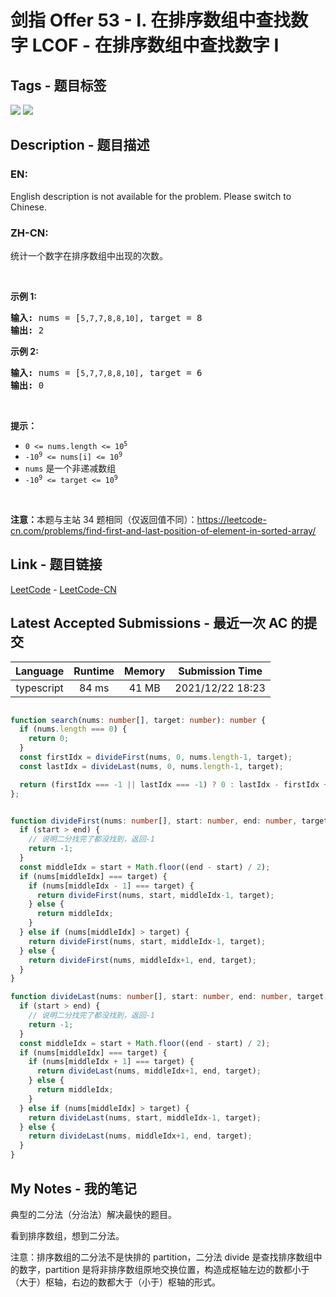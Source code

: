 
# 剑指 Offer 53 - I. 在排序数组中查找数字  LCOF - 在排序数组中查找数字 I

## Tags - 题目标签

 <img src="https://img.shields.io/badge/Array-数组-blue.svg">   <img src="https://img.shields.io/badge/Binary Search-二分查找-blue.svg">  


## Description - 题目描述

### EN:
English description is not available for the problem. Please switch to Chinese.

### ZH-CN:
<p>统计一个数字在排序数组中出现的次数。</p>

<p> </p>

<p><strong>示例 1:</strong></p>

<pre>
<strong>输入:</strong> nums = [<code>5,7,7,8,8,10]</code>, target = 8
<strong>输出:</strong> 2</pre>

<p><strong>示例 2:</strong></p>

<pre>
<strong>输入:</strong> nums = [<code>5,7,7,8,8,10]</code>, target = 6
<strong>输出:</strong> 0</pre>

<p> </p>

<p><strong>提示：</strong></p>

<ul>
	<li><code>0 <= nums.length <= 10<sup>5</sup></code></li>
	<li><code>-10<sup>9</sup> <= nums[i] <= 10<sup>9</sup></code></li>
	<li><code>nums</code> 是一个非递减数组</li>
	<li><code>-10<sup>9</sup> <= target <= 10<sup>9</sup></code></li>
</ul>

<p> </p>

<p><strong>注意：</strong>本题与主站 34 题相同（仅返回值不同）：<a href="https://leetcode-cn.com/problems/find-first-and-last-position-of-element-in-sorted-array/">https://leetcode-cn.com/problems/find-first-and-last-position-of-element-in-sorted-array/</a></p>



## Link - 题目链接

[LeetCode](https://leetcode.com/problems/zai-pai-xu-shu-zu-zhong-cha-zhao-shu-zi-lcof/description/)  -  [LeetCode-CN](https://leetcode-cn.com/problems/zai-pai-xu-shu-zu-zhong-cha-zhao-shu-zi-lcof/description/)
## Latest Accepted Submissions - 最近一次 AC 的提交


| Language | Runtime | Memory | Submission Time |
|:---:|:---:|:---:|:---:|
| typescript  | 84 ms | 41 MB | 2021/12/22 18:23 |

```typescript

function search(nums: number[], target: number): number {
  if (nums.length === 0) {
    return 0;
  }
  const firstIdx = divideFirst(nums, 0, nums.length-1, target);
  const lastIdx = divideLast(nums, 0, nums.length-1, target);

  return (firstIdx === -1 || lastIdx === -1) ? 0 : lastIdx - firstIdx + 1;
};


function divideFirst(nums: number[], start: number, end: number, target: number): number {
  if (start > end) {
    // 说明二分找完了都没找到，返回-1
    return -1;
  }
  const middleIdx = start + Math.floor((end - start) / 2);
  if (nums[middleIdx] === target) {
    if (nums[middleIdx - 1] === target) {
      return divideFirst(nums, start, middleIdx-1, target);
    } else {
      return middleIdx;
    }
  } else if (nums[middleIdx] > target) {
    return divideFirst(nums, start, middleIdx-1, target);
  } else {
    return divideFirst(nums, middleIdx+1, end, target);
  }
}

function divideLast(nums: number[], start: number, end: number, target: number): number {
  if (start > end) {
    // 说明二分找完了都没找到，返回-1
    return -1;
  }
  const middleIdx = start + Math.floor((end - start) / 2);
  if (nums[middleIdx] === target) {
    if (nums[middleIdx + 1] === target) {
      return divideLast(nums, middleIdx+1, end, target);
    } else {
      return middleIdx;
    }
  } else if (nums[middleIdx] > target) {
    return divideLast(nums, start, middleIdx-1, target);
  } else {
    return divideLast(nums, middleIdx+1, end, target);
  }
}

```
## My Notes - 我的笔记


典型的二分法（分治法）解决最快的题目。

看到排序数组，想到二分法。

注意：排序数组的二分法不是快排的 partition，二分法 divide 是查找排序数组中的数字，partition 是将非排序数组原地交换位置，构造成枢轴左边的数都小于（大于）枢轴，右边的数都大于（小于）枢轴的形式。



